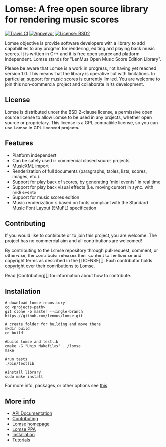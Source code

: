 # Lomse: A free open source library for rendering music scores

[![Travis CI](https://travis-ci.org/lenmus/lomse.svg)](https://travis-ci.org/lenmus/lomse)
[![Appveyor](https://ci.appveyor.com/api/projects/status/lenmus/lomse/branch/master?svg=true)](https://ci.appveyor.com/project/lenmus/lomse/branch/master)
[![License: BSD2](https://img.shields.io/badge/License-BSD--2-blue.svg)](https://lenmus.github.io/lomse/page-library-license.html)


Lomse objective is provide software developers with a library to add capabilities to any program for rendering, editing and playing back music scores. It is written in C++ and it is free open source and platform independent. Lomse stands for "LenMus Open Music Score Edition Library".

Please be aware that Lomse is a work in progress, not having yet reached version 1.0. This means that the library is operative but with limitations. In particular, support for music scores is currently limited. You are welcome to join this non-commercial project and collaborate in its development. 


## License
Lomse is distributed under the BSD 2-clause license, a permissive open source license to allow Lomse to be used in any projects, whether open source or proprietary. This license is a GPL compatible license, so you can use Lomse in GPL licensed projects.


## Features

* Platform independent
* Can be safely used in commercial closed source projects
* MusicXML import
* Renderization of full documents (paragraphs, tables, lists, scores, images, etc.).
* Support for play back of scores, by generating "midi events" in real time
* Support for play back visual effects (i.e. moving cursor) in sync. with midi events
* Support for music scores edition
* Music renderization is based on fonts compliant with the Standard Music Font Layout (SMuFL) specification



## Contributing

If you would like to contribute or to join this project, you are welcome. The project has no commercial aim and all contributions are welcomed!

By contributing to the Lomse repository through pull-request, comment,
or otherwise, the contributor releases their content to the
license and copyright terms as described in the [LICENSE][].
Each contributor holds copyright over their contributions to Lomse.

Read [Contributing][] for information about how to contribute.



## Installation

~~~~
# download lomse repository
cd <projects-path>
git clone -b master --single-branch https.//github.com/lenmus/lomse.git

# create folder for building and move there
mkdir build
cd build

#build lomse and testlib
cmake -G "Unix Makefiles" ../lomse
make

#run tests
./bin/testlib

#install library
sudo make install
~~~~

For more info, packages, or other options see [this](http://www.lenmus.org/en/lomse/install)



## More info
* [API Documentation](https://lenmus.github.io/lomse/)
* [Contributing](https://github.com/lenmus/lomse/blob/master/CONTRIBUTING.md)
* [Lomse homepage](http://www.lenmus.org/en/lomse/intro)
* [Lomse PPA](https://launchpad.net/~lomse/+archive/ubuntu/ppa/+packages)
* [Installation](http://www.lenmus.org/en/lomse/install)
* [Tutorials](http://www.lenmus.org/en/lomse/documents)


